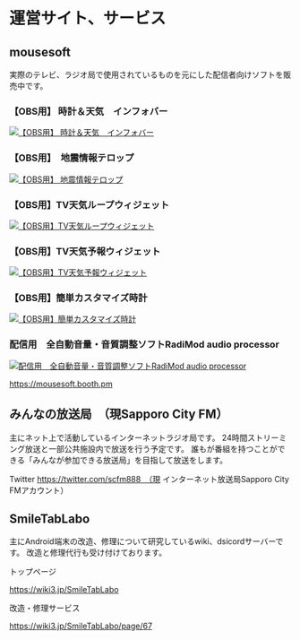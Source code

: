 # 運営サイト、サービス
## mousesoft
実際のテレビ、ラジオ局で使用されているものを元にした配信者向けソフトを販売中です。
### 【OBS用】 時計＆天気　インフォバー
[![【OBS用】 時計＆天気　インフォバー](https://s2.booth.pm/77cc5021-ad12-47a5-9211-22bae61de1db/i/5610567/8d6ac339-d398-40f0-b3f1-c286d34bc71b_base_resized.jpg)](https://mousesoft.booth.pm/items/5610567)
### 【OBS用】　地震情報テロップ
[![【OBS用】 地震情報テロップ](https://s2.booth.pm/77cc5021-ad12-47a5-9211-22bae61de1db/i/5596910/ab3e7a46-d96f-4c1d-8f45-b590a1cdf7ce_base_resized.jpg)](https://mousesoft.booth.pm/items/5596910)

### 【OBS用】TV天気ループウィジェット
[![【OBS用】TV天気ループウィジェット](https://s2.booth.pm/77cc5021-ad12-47a5-9211-22bae61de1db/i/5330377/f90576d6-85c6-4ef7-929c-1219f084f67b_base_resized.jpg)](https://mousesoft.booth.pm/items/5330377)

### 【OBS用】TV天気予報ウィジェット
[![【OBS用】TV天気予報ウィジェット](https://s2.booth.pm/77cc5021-ad12-47a5-9211-22bae61de1db/i/4873809/60fa90ae-a5f8-4f21-81bc-070386bdd799_base_resized.jpg)](https://mousesoft.booth.pm/items/4873809)

### 【OBS用】簡単カスタマイズ時計
[![【OBS用】簡単カスタマイズ時計](https://s2.booth.pm/77cc5021-ad12-47a5-9211-22bae61de1db/i/4858791/e03683ca-02a1-4196-a9b6-abcc3d7e3a96_base_resized.jpg)](https://mousesoft.booth.pm/items/4858791)


### 配信用　全自動音量・音質調整ソフトRadiMod audio processor
[![配信用　全自動音量・音質調整ソフトRadiMod audio processor](https://s2.booth.pm/77cc5021-ad12-47a5-9211-22bae61de1db/i/4524861/3f2708b0-2edb-4728-b89b-8b9005546b1c_base_resized.jpg)](https://mousesoft.booth.pm/items/4524861)

https://mousesoft.booth.pm
## みんなの放送局　（現Sapporo City FM）
主にネット上で活動しているインターネットラジオ局です。
24時間ストリーミング放送と一部公共施設内で放送を行う予定です。
誰もが番組を持つことができる「みんなが参加できる放送局」を目指して放送をします。

Twitter https://twitter.com/scfm888　（現 インターネット放送局Sapporo City FMアカウント）

## SmileTabLabo
主にAndroid端末の改造、修理について研究しているwiki、dsicordサーバーです。
改造と修理代行も受け付けております。

トップページ

https://wiki3.jp/SmileTabLabo

改造・修理サービス

https://wiki3.jp/SmileTabLabo/page/67


